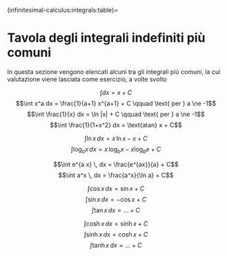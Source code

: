 (infinitesimal-calculus:integrals:table)=
# Tavola degli integrali indefiniti più comuni

In questa sezione vengono elencati alcuni tra gli integrali più comuni, la cui valutazione viene lasciata come esercizio, a volte svolto

$$\int dx             = x + C$$
$$\int x^a dx         = \frac{1}{a+1} x^{a+1} + C  \qquad \text{ per } a \ne -1$$
$$\int \frac{1}{x} dx = \ln |x| + C  \qquad \text{ per } a \ne -1$$
$$\int \frac{1}{1+x^2} dx = \text{atan} x + C$$

$$\int \ln x \, dx    = x \, \ln x - x + C$$
$$\int \log_b x \, dx    = x \, \log_b x - x \log_b e + C$$

$$\int e^{a x} \, dx  = \frac{e^{ax}}{a} + C$$
$$\int a^x \, dx  = \frac{a^x}{\ln a} + C$$

$$\int \cos x \, dx = \sin x + C$$
$$\int \sin x \, dx =-\cos x + C$$
$$\int \tan x \, dx = \dots + C$$

$$\int \cosh x \, dx = \sinh x + C$$
$$\int \sinh x \, dx = \cosh x + C$$
$$\int \tanh x \, dx = \dots + C$$
